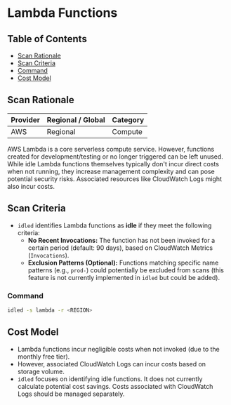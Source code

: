 # Lambda Functions

## Table of Contents

- [Scan Rationale](#scan-rationale)
- [Scan Criteria](#scan-criteria)
- [Command](#command)
- [Cost Model](#cost-model)

## Scan Rationale

| Provider | Regional / Global | Category |
|----------|-------------------|----------|
| AWS      | Regional          | Compute  |

AWS Lambda is a core serverless compute service. However, functions created for development/testing or no longer triggered can be left unused. While idle Lambda functions themselves typically don't incur direct costs when not running, they increase management complexity and can pose potential security risks. Associated resources like CloudWatch Logs might also incur costs.

## Scan Criteria

- `idled` identifies Lambda functions as **idle** if they meet the following criteria:
    - **No Recent Invocations:** The function has not been invoked for a certain period (default: 90 days), based on CloudWatch Metrics (`Invocations`).
    - **Exclusion Patterns (Optional):** Functions matching specific name patterns (e.g., `prod-`) could potentially be excluded from scans (this feature is not currently implemented in `idled` but could be added).

### Command

```bash
idled -s lambda -r <REGION>
```

## Cost Model

- Lambda functions incur negligible costs when not invoked (due to the monthly free tier).
- However, associated CloudWatch Logs can incur costs based on storage volume.
- `idled` focuses on identifying idle functions. It does not currently calculate potential cost savings. Costs associated with CloudWatch Logs should be managed separately.